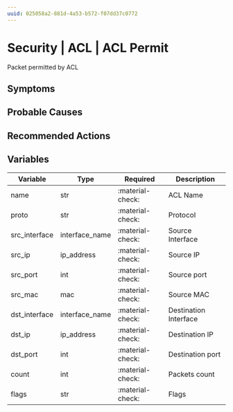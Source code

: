 ```yaml
---
uuid: 025058a2-881d-4a53-b572-f07dd37c0772
---
```

# Security | ACL | ACL Permit

Packet permitted by ACL

## Symptoms

## Probable Causes

## Recommended Actions

## Variables

Variable | Type | Required | Description
--- | --- | --- | ---
name | str | :material-check: | ACL Name
proto | str | :material-check: | Protocol
src_interface | interface_name | :material-check: | Source Interface
src_ip | ip_address | :material-check: | Source IP
src_port | int | :material-check: | Source port
src_mac | mac | :material-check: | Source MAC
dst_interface | interface_name | :material-check: | Destination Interface
dst_ip | ip_address | :material-check: | Destination IP
dst_port | int | :material-check: | Destination port
count | int | :material-check: | Packets count
flags | str | :material-check: | Flags
